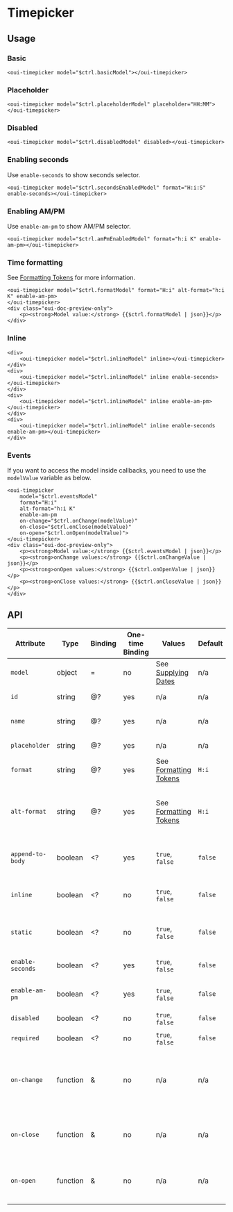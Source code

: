 # Timepicker

<component-status cx-design="partial" ux="beta"></component-status>

## Usage

### Basic

```html:preview
<oui-timepicker model="$ctrl.basicModel"></oui-timepicker>
```

### Placeholder

```html:preview
<oui-timepicker model="$ctrl.placeholderModel" placeholder="HH:MM"></oui-timepicker>
```

### Disabled

```html:preview
<oui-timepicker model="$ctrl.disabledModel" disabled></oui-timepicker>
```

### Enabling seconds

Use `enable-seconds` to show seconds selector.

```html:preview
<oui-timepicker model="$ctrl.secondsEnabledModel" format="H:i:S" enable-seconds></oui-timepicker>
```

### Enabling AM/PM

Use `enable-am-pm` to show AM/PM selector.

```html:preview
<oui-timepicker model="$ctrl.amPmEnabledModel" format="h:i K" enable-am-pm></oui-timepicker>
```

### Time formatting

<oui-message type="info" dismissable="false">
    See <a href="https://flatpickr.js.org/formatting/">Formatting Tokens</a> for more information.
</oui-message>

```html:preview
<oui-timepicker model="$ctrl.formatModel" format="H:i" alt-format="h:i K" enable-am-pm>
</oui-timepicker>
<div class="oui-doc-preview-only">
    <p><strong>Model value:</strong> {{$ctrl.formatModel | json}}</p>
</div>
```

### Inline

```html:preview
<div>
    <oui-timepicker model="$ctrl.inlineModel" inline></oui-timepicker>
</div>
<div>
    <oui-timepicker model="$ctrl.inlineModel" inline enable-seconds></oui-timepicker>
</div>
<div>
    <oui-timepicker model="$ctrl.inlineModel" inline enable-am-pm></oui-timepicker>
</div>
<div>
    <oui-timepicker model="$ctrl.inlineModel" inline enable-seconds enable-am-pm></oui-timepicker>
</div>
```

### Events

<oui-message type="info" dismissable="false">
    If you want to access the model inside callbacks, you need to use the <code class="oui-doc-codespan">modelValue</code> variable as below.
</oui-message>

```html:preview
<oui-timepicker
    model="$ctrl.eventsModel"
    format="H:i"
    alt-format="h:i K"
    enable-am-pm
    on-change="$ctrl.onChange(modelValue)"
    on-close="$ctrl.onClose(modelValue)"
    on-open="$ctrl.onOpen(modelValue)">
</oui-timepicker>
<div class="oui-doc-preview-only">
    <p><strong>Model value:</strong> {{$ctrl.eventsModel | json}}</p>
    <p><strong>onChange values:</strong> {{$ctrl.onChangeValue | json}}</p>
    <p><strong>onOpen values:</strong> {{$ctrl.onOpenValue | json}}</p>
    <p><strong>onClose values:</strong> {{$ctrl.onCloseValue | json}}</p>
</div>
```

## API

| Attribute         | Type      | Binding   | One-time Binding  | Values                                                                                    | Default   | Description
| ----              | ----      | ----      | ----              | ----                                                                                      | ----      | ----
| `model`           | object    | =         | no                | See [Supplying Dates](https://flatpickr.js.org/examples/#supplying-dates-for-flatpickr)   | n/a       | model bound to component
| `id`              | string    | @?        | yes               | n/a                                                                                       | n/a       | id attribute of the field
| `name`            | string    | @?        | yes               | n/a                                                                                       | n/a       | name attribute of the field
| `placeholder`     | string    | @?        | yes               | n/a                                                                                       | n/a       | placeholder text
| `format`          | string    | @?        | yes               | See [Formatting Tokens](https://flatpickr.js.org/formatting/)                             | `H:i`     | format the date of the model
| `alt-format`      | string    | @?        | yes               | See [Formatting Tokens](https://flatpickr.js.org/formatting/)                             | `H:i`     | format the date of the field. `format` is used if undefined
| `append-to-body`  | boolean   | <?        | yes               | `true`, `false`                                                                           | `false`   | append the timepicker to the body of the page
| `inline`          | boolean   | <?        | no                | `true`, `false`                                                                           | `false`   | show the timepicker below the input
| `static`          | boolean   | <?        | no                | `true`, `false`                                                                           | `false`   | position the timepicker relatively to the input
| `enable-seconds`  | boolean   | <?        | yes               | `true`, `false`                                                                           | `false`   | enables seconds selection
| `enable-am-pm`    | boolean   | <?        | yes               | `true`, `false`                                                                           | `false`   | enables am/pm selection
| `disabled`        | boolean   | <?        | no                | `true`, `false`                                                                           | `false`   | disabled flag
| `required`        | boolean   | <?        | no                | `true`, `false`                                                                           | `false`   | required flag
| `on-change`       | function  | &         | no                | n/a                                                                                       | n/a       | handler triggered when the user change the selected time
| `on-close`        | function  | &         | no                | n/a                                                                                       | n/a       | handler triggered when the timepicker is closed
| `on-open`         | function  | &         | no                | n/a                                                                                       | n/a       | handler triggered when the timepicker is opened
